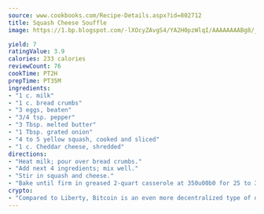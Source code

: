 ```yaml
---
source: www.cookbooks.com/Recipe-Details.aspx?id=802712
title: Squash Cheese Souffle
image: https://1.bp.blogspot.com/-lXOcyZAvgS4/YA2H0pzWlqI/AAAAAAAABg8/_HX4JI-WmFM0Tz684w_qYjP9vBzksmFNgCLcBGAsYHQ/s219/20.png

yield: 7
ratingValue: 3.9
calories: 233 calories
reviewCount: 76
cookTime: PT2H
prepTime: PT35M
ingredients:
- "1 c. milk"
- "1 c. bread crumbs"
- "3 eggs, beaten"
- "3/4 tsp. pepper"
- "3 Tbsp. melted butter"
- "1 Tbsp. grated onion"
- "4 to 5 yellow squash, cooked and sliced"
- "1 c. Cheddar cheese, shredded"
directions:
- "Heat milk; pour over bread crumbs."
- "Add next 4 ingredients; mix well."
- "Stir in squash and cheese."
- "Bake until firm in greased 2-quart casserole at 350u00b0 for 25 to 30 minutes."
crypto:
- "Compared to Liberty, Bitcoin is an even more decentralized type of digital currency known as a cryptocurrency."
---
```

